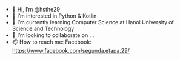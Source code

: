 - 👋 Hi, I’m @hsthe29
- 👀 I’m interested in Python & Kotlin
- 🌱 I’m currently learning Computer Science at Hanoi University of Science and Technology
- 💞️ I’m looking to collaborate on ...
- 📫 How to reach me: Facebook: https://www.facebook.com/segunda.etapa.29/

<!---
hsthe29/hsthe29 is a ✨ special ✨ repository because its `README.md` (this file) appears on your GitHub profile.
You can click the Preview link to take a look at your changes.
--->
<!-- Lanza -->
